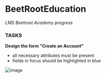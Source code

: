 # BeetRootEducation

_LMS Beetroot Academy progress_

### TASKS

**Design the form "Create an Account"**

- all necessary attributes must be present
- fields in focus should be highlighted in blue

![image](https://user-images.githubusercontent.com/112722061/222783462-d6128ebb-750e-4e0d-999f-7d6153902820.png)

